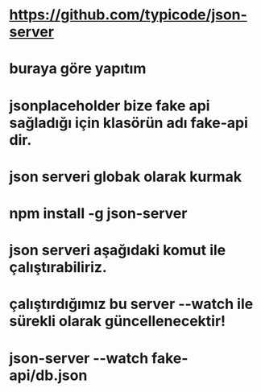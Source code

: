 # https://github.com/typicode/json-server
# buraya göre yapıtım
# jsonplaceholder bize fake api sağladığı için klasörün adı fake-api dir.

# json serveri globak olarak kurmak
# npm install -g json-server


# json serveri aşağıdaki komut ile çalıştırabiliriz.
# çalıştırdığımız bu server --watch ile sürekli olarak güncellenecektir!
# json-server --watch fake-api/db.json